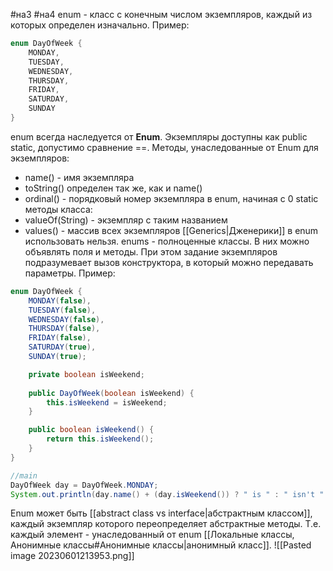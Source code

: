 #на3 #на4
enum - класс с конечным числом экземпляров, каждый из которых  определен изначально. 
Пример:
```java
enum DayOfWeek { 
	MONDAY, 
	TUESDAY, 
	WEDNESDAY, 
	THURSDAY, 
	FRIDAY, 
	SATURDAY,
	SUNDAY
}
```
enum всегда наследуется от **Enum**.
Экземпляры доступны как public static, допустимо сравнение \==.
Методы, унаследованные от Enum для экземпляров:
* name() - имя экземпляра
* toString() определен так же, как и name()
* ordinal() - порядковый номер экземпляра в enum, начиная с 0
static методы класса:
* valueOf(String) - экземпляр с таким названием
* values() - массив всех экземпляров
[[Generics|Дженерики]] в enum использовать нельзя.
enums - полноценные классы. В них можно объявлять поля и методы. При этом задание экземпляров подразумевает вызов конструктора, в который можно передавать параметры. Пример:
```java
enum DayOfWeek { 
	MONDAY(false), 
	TUESDAY(false), 
	WEDNESDAY(false), 
	THURSDAY(false), 
	FRIDAY(false), 
	SATURDAY(true),
	SUNDAY(true);

	private boolean isWeekend;
	
	public DayOfWeek(boolean isWeekend) {
		this.isWeekend = isWeekend;
	}

	public boolean isWeekend() {
		return this.isWeekend();
	}
}

//main
DayOfWeek day = DayOfWeek.MONDAY;
System.out.println(day.name() + (day.isWeekend()) ? " is " : " isn't " + "weekend.") //MONDAY isn't weekend.
```

Enum может быть [[abstract class vs interface|абстрактным классом]], каждый экземпляр которого переопределяет абстрактные методы. Т.е. каждый элемент - унаследованный от enum [[Локальные классы, Анонимные классы#Анонимные классы|анонимный класс]].
![[Pasted image 20230601213953.png]]